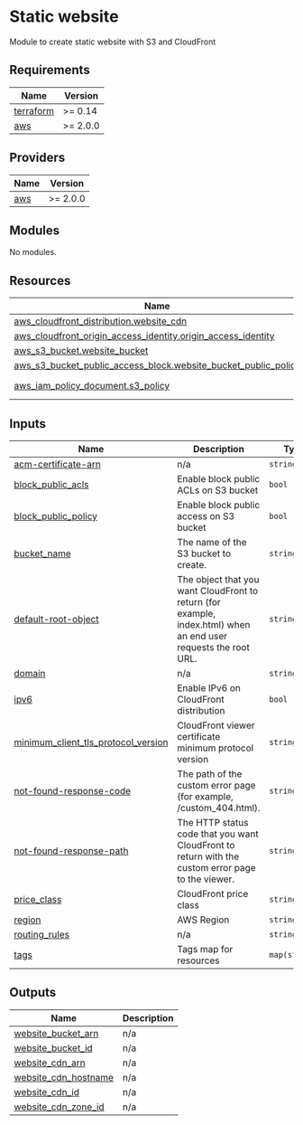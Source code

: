 # Static website 

Module to create static website with S3 and CloudFront

## Requirements

| Name | Version |
|------|---------|
| <a name="requirement_terraform"></a> [terraform](#requirement\_terraform) | >= 0.14 |
| <a name="requirement_aws"></a> [aws](#requirement\_aws) | >= 2.0.0 |

## Providers

| Name | Version |
|------|---------|
| <a name="provider_aws"></a> [aws](#provider\_aws) | >= 2.0.0 |

## Modules

No modules.

## Resources

| Name | Type |
|------|------|
| [aws_cloudfront_distribution.website_cdn](https://registry.terraform.io/providers/hashicorp/aws/latest/docs/resources/cloudfront_distribution) | resource |
| [aws_cloudfront_origin_access_identity.origin_access_identity](https://registry.terraform.io/providers/hashicorp/aws/latest/docs/resources/cloudfront_origin_access_identity) | resource |
| [aws_s3_bucket.website_bucket](https://registry.terraform.io/providers/hashicorp/aws/latest/docs/resources/s3_bucket) | resource |
| [aws_s3_bucket_public_access_block.website_bucket_public_policy](https://registry.terraform.io/providers/hashicorp/aws/latest/docs/resources/s3_bucket_public_access_block) | resource |
| [aws_iam_policy_document.s3_policy](https://registry.terraform.io/providers/hashicorp/aws/latest/docs/data-sources/iam_policy_document) | data source |

## Inputs

| Name | Description | Type | Default | Required |
|------|-------------|------|---------|:--------:|
| <a name="input_acm-certificate-arn"></a> [acm-certificate-arn](#input\_acm-certificate-arn) | n/a | `string` | `""` | no |
| <a name="input_block_public_acls"></a> [block\_public\_acls](#input\_block\_public\_acls) | Enable block public ACLs on S3 bucket | `bool` | `true` | no |
| <a name="input_block_public_policy"></a> [block\_public\_policy](#input\_block\_public\_policy) | Enable block public access on S3 bucket | `bool` | `true` | no |
| <a name="input_bucket_name"></a> [bucket\_name](#input\_bucket\_name) | The name of the S3 bucket to create. | `string` | n/a | yes |
| <a name="input_default-root-object"></a> [default-root-object](#input\_default-root-object) | The object that you want CloudFront to return (for example, index.html) when an end user requests the root URL. | `string` | `"index.html"` | no |
| <a name="input_domain"></a> [domain](#input\_domain) | n/a | `string` | n/a | yes |
| <a name="input_ipv6"></a> [ipv6](#input\_ipv6) | Enable IPv6 on CloudFront distribution | `bool` | `false` | no |
| <a name="input_minimum_client_tls_protocol_version"></a> [minimum\_client\_tls\_protocol\_version](#input\_minimum\_client\_tls\_protocol\_version) | CloudFront viewer certificate minimum protocol version | `string` | `"TLSv1.2_2021"` | no |
| <a name="input_not-found-response-code"></a> [not-found-response-code](#input\_not-found-response-code) | The path of the custom error page (for example, /custom\_404.html). | `string` | `"200"` | no |
| <a name="input_not-found-response-path"></a> [not-found-response-path](#input\_not-found-response-path) | The HTTP status code that you want CloudFront to return with the custom error page to the viewer. | `string` | `"/404.html"` | no |
| <a name="input_price_class"></a> [price\_class](#input\_price\_class) | CloudFront price class | `string` | `"PriceClass_200"` | no |
| <a name="input_region"></a> [region](#input\_region) | AWS Region | `string` | `"eu-central-1"` | no |
| <a name="input_routing_rules"></a> [routing\_rules](#input\_routing\_rules) | n/a | `string` | `""` | no |
| <a name="input_tags"></a> [tags](#input\_tags) | Tags map for resources | `map(string)` | `{}` | no |

## Outputs

| Name | Description |
|------|-------------|
| <a name="output_website_bucket_arn"></a> [website\_bucket\_arn](#output\_website\_bucket\_arn) | n/a |
| <a name="output_website_bucket_id"></a> [website\_bucket\_id](#output\_website\_bucket\_id) | n/a |
| <a name="output_website_cdn_arn"></a> [website\_cdn\_arn](#output\_website\_cdn\_arn) | n/a |
| <a name="output_website_cdn_hostname"></a> [website\_cdn\_hostname](#output\_website\_cdn\_hostname) | n/a |
| <a name="output_website_cdn_id"></a> [website\_cdn\_id](#output\_website\_cdn\_id) | n/a |
| <a name="output_website_cdn_zone_id"></a> [website\_cdn\_zone\_id](#output\_website\_cdn\_zone\_id) | n/a |

